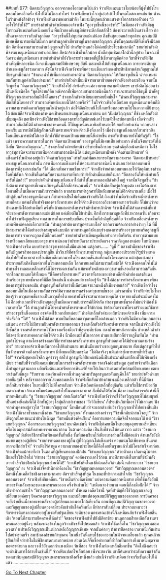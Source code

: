 ##บทที่ 977: ติดตามวิญญาณ
ออกจากหอโอสถเทพไปแล้ว จ้าวเฟิงและแมวขโมยน้อยก็มุ่งไปยังโรงหลอมโลหะอีกครั้ง
ยังไปได้ไม่ไกลเท่าไหร่ จ้าวเฟิงก็พบว่าโจวซู่เอ๋อร์เข้าไปในหอโอสถเทพเช่นกัน ส่วนในร้านหนังสือข้างๆ จ้าวเฟิงเห็นเงาของตาเฒ่าอิง
ในยามนี้ทุกคนล้วนแสวงหาโอกาสของตัวเอง
“มีอะไรให้รับใช้?”
ชายร่างกำยำตัวดำเมี่ยมมองจ้าวเฟิง
“ดูอาวุธชิ้นนี้ของข้าที!”
ในมือของจ้าวเฟิงมีธนูโบราณเงินหม่นคันหนึ่งลอยขึ้น พื้นผิวของคันธนูมีอักขระลึกลับสลักไว้ ส่องประกายสีเงินสว่างไสว ก่อเป็นลวดลายราวกับตัวลูกอ๊อด
“อาวุธชิ้นนี้ไม่บุบสลายแม้แต่น้อย ถึงขั้นสุดยอดแล้วทุกด้าน คุณสมบัติพิเศษที่สามารถเพิ่มได้มีมาก แต่ท่านลูกค้าเชี่ยวชาญในขอบเขตวิญญาณ ดังนั้นคุณสมบัติที่เพิ่มจึงมีน้อยนัก อีกทั้งความสามารถด้านวิญญาณทั่วไป สำหรับท่านแล้วไม่ค่อยมีประโยชน์มากนัก”
ชายกำยำตัวดำพิจารณาธนูเหนือนภาอย่างละเอียด
สีหน้าจ้าวเฟิงอึ้งเล็กน้อย นับถือหุ่นเชิดกลไกตัวนี้อยู่บ้าง
ในขณะที่วิเคราะห์ธนูเหนือนภา ชายกำยำตัวดำก็ยังวิเคราะห์ขอบเขตที่ผู้ใช้เชี่ยวชาญอีกด้วย
วิชาที่จ้าวเฟิงฝึกบำเพ็ญมีหลายชนิด
ถึงจะเพิ่มคุณสมบัติพิเศษวายุ อัสนี และเพลิงให้กับธนูเหนือนภา การยกระดับทุกส่วนของธนูก็ธรรมดามาก
ดังนั้นจ้าวเฟิงจึงหวังจะเพิ่มความแข็งแกร่งของประสิทธิภาพด้านวิญญาณให้กับธนูเหนือนภา
“ข้าแนะนำให้เพิ่มความสามารถด้าน ‘ติดตามวิญญาณ’ ให้กับอาวุธชิ้นนี้ น่าจะเหมาะสมกับท่านลูกค้าเป็นอย่างมาก!”
ชายกำยำตัวดำเมี่ยมพิจารณาตาซ้ายของจ้าวเฟิงอย่างละเอียด จากนั้นจึงพูดขึ้น
“ติดตามวิญญาณ?”
จ้าวเฟิงอึ้งไป ลำพังเพียงแค่ความหมายตามตัวอักษร เขายังคิดไม่ออกว่าเป็นพลังชนิดใด
“พูดให้ง่ายก็คือ หลังจากที่เพิ่มความสามารถชนิดนี้แล้ว ท่านจะสามารถใช้ธนูนี้ ฆ่าศัตรูที่วิญญาณสามารถสัมผัสได้โดยตรง”
ช่างเหล็กตัวดำเมี่ยมเผยรอยยิ้มมั่นใจ
“ฆ่าคนที่วิญญาณสามารถสัมผัสได้โดยตรง? สามารถเพิ่มพลังแบบนี้ได้ด้วยหรือ?”
ในใจจ้าวเฟิงอึ้งเล็กน้อย
ธนูเหนือนภาเดิมก็มีความสามารถติดตามวิญญาณในตัวอยู่แล้ว ต่อให้อีกฝ่ายหนีไปไกลหรือหลอมรวมไปในอากาศก็ยิงทะลุได้
ข้อแม้คือจ้าวเฟิงต้องกำหนดเป้าหมายผ่านธนูเหนือนภาก่อน
แต่ ‘สัมผัสวิญญาณ’ ที่ช่างเหล็กตัวดำเมี่ยมพูดถึง ขอเพียงจ้าวเฟิงใช้สายเลือดดวงตาทิ้งสัญลักษณ์เอาไว้บนตัวใครสักคนหนึ่ง
เมื่อจ้าวเฟิงสามารถสัมผัสได้ถึงตำแหน่งของคนคนนี้ ก็ใช้ธนูเหนือนภายิงเป้าหมายได้
ยกตัวอย่างเช่น หากบนร่างของเซียนมารทมิฬมีสัญลักษณ์ที่เนตรเทพเจ้าของจ้าวเฟิงทิ้งเอาไว้ เมื่อง้างธนูเหนือนภาก็สามารถยิงโดนเซียนมารทมิฬได้เลย
อีกทั้งวิธีกำหนดเป้าหมายแบบนี้ยิ่งง่ายขึ้น กระทั่งเป้าหมายยังไม่ทันรู้ตัว
“ใช่แล้ว เพราะความสามารถในการ ‘ติดตามเป้าหมาย’ ของธนูคันนี้พิเศษเป็นอย่างมาก ดังนั้นจึงยกระดับได้ถึงขั้น ‘ติดตามวิญญาณ’...”
ช่างเหล็กตัวดำพยักหน้า อธิบายขึ้นอีกรอบ
จุดสำคัญคือเน้นหนักว่า ไม่ใช่อาวุธทุกชนิดจะสามารถเพิ่มความสามารถชนิดนี้ได้ แต่ธนูเหนือนภามีพลัง ‘ติดตามเป้าหมาย’ ที่แข็งแกร่งในตัวเองอยู่แล้ว
‘ติดตามวิญญาณ’ เท่ากับแค่พัฒนายกระดับความสามารถ ‘ติดตามเป้าหมาย’ ของธนูเหนือนภาเท่านั้น
การเพิ่มความแข็งแกร่งให้ความสามารถชนิดนี้ แน่นอนว่าค่าตอบแทนที่ต้องการก็สูงมากเช่นกัน
“ได้ เลือกเพิ่มความแข็งแกร่ง!”
จ้าวเฟิงจ่ายค่าตอบแทนและให้วัตถุดิบบางส่วนโดยไม่ลังเล
จ้าวเฟิงตื่นเต้นกับความสามารถที่ชายกำยำตัวดำเมี่ยมเอ่ยถึงมาก
“อีกสองวันให้หลังท่านก็มารับได้แล้ว!”
ชายกำยำตัวดำนำธนูเหนือนภาใส่เข้าไปในเตาหลอมสีดำอันใหญ่ จากนั้นจึงพูดขึ้น
“ข้ายังต้องการทำลูกศรที่เหมาะกับธนูคันนี้อีกสักจำนวนหนึ่ง”
จ้าวเฟิงคิดสักครู่แล้วพูดต่อ
เขาไม่ต้องการโอกาสอื่นในเมืองความลับสวรรค์แล้ว
หากสามารถทำลูกศรที่มีพลังมหาศาลได้อีกจำนวนหนึ่ง
เมื่อใช้เข้าคู่กับพลังของธนูเหนือนภา ก็สามารถเป็นไพ่เด็ดของจ้าวเฟิงได้
ถึงแม้ว่าในมือจ้าวเฟิงจะมีศรสังหารเทพก็ตาม
แต่พลังที่แท้จริงของศรสังหารเทพ ต่อให้จ้าวเฟิงทะลวงถึงขอบเขตเทวาเร้นลับ ก็ไม่แน่ว่าจะสำแดงพลังได้อย่างเต็มที่
ครั้งที่แล้วแผลงศรสังหารเจ้าลัทธิมารเก้านิรย จ้าวเฟิงไม่ได้สำแดงพลังที่แท้จริงของศรสังหารเทพเลยแม้แต่น้อย แค่เพียงฝืนใช้เท่านั้น
อีกทั้งการผลาญพลังที่น่าหวาดหวั่น เกือบจะทำให้จ้าวเฟิงสูญเสียความสามารถในการขยับเขยื้อน
ประเด็นที่สำคัญที่สุดก็คือ จ้าวเฟิงเหลือศรสังหารเทพเพียงแค่ดอกเดียวเท่านั้น
“ท่านลูกค้าต้องการลูกศรแบบใด? บอกความต้องการอย่างง่ายๆ ได้ ที่นี่ข้าสามารถทำได้อย่างอย่างสมบูรณ์แบบนัก หากท่านลูกค้ามีแบบร่างของการสร้างอาวุธเทพหรือลูกธนูที่ต้องการทำ ราคาจะถูกลงได้อีกหน่อย!”
ชายกำยำตัวดำเมี่ยมพูดขึ้นอย่างกระตือรือร้น
ทำอาวุธตามแบบร่างหรือลอกเลียนแบบอาวุธเทพ แน่นอนว่าประหยัดเวลาประหยัดแรง ราคาจึงถูกลงหน่อย
ใบหน้าของจ้าวเฟิงเคร่งขรึม แบบร่างทำอาวุธเขาย่อมไม่มีแน่นอน แต่ลูกศร......
“ดูนี่!”
กลางฝ่ามือของจ้าวเฟิงพลันมีลูกศรสีทองแดงปรากฏขึ้น
ชั่ววินาทีที่ศรสังหารเทพปรากฏ กลุ่มแสงทองประกายไร้รูปร่างสาดส่องไปทั่วทั้งอากาศ เครื่องมือเหล็กมากมายในโรงหลอมสั่นสะเทือนดังโครมคราม
แต่กลุ่มแสงทองประกายกลับเกิดขึ้นแค่ภายในโรงหลอมเหล็ก โลกภายนอกไม่สามารถสัมผัสได้
จ้าวเฟิงอดตกใจไม่ได้ ท่าทางโรงหลอมเหล็กแห่งนี้ก็ไม่ธรรมดาเช่นกัน แม้กระทั่งพลังของอาวุธเทพชั้นรองก็สามารถสกัดกั้นจากโลกภายนอกได้ทั้งหมด
“นี่คือศรสังหารเทพ!”
ดวงตาทั้งสองของช่างเหล็กตัวดำส่องแสงสีแดง สำหรับอาวุธเทพชั้นรองที่มีชื่อเสียงเช่นนี้ แน่นอนว่าเขาต้องรู้จัก
“ข้าไม่ต้องการทำศรสังหารเทพ เพียงต้องการรูปร่างของมัน ทำลูกธนูที่พลังต่ำกว่านี้เล็กน้อยจำนวนหนึ่งก็เพียงพอแล้ว!”
จ้าวเฟิงเชื่อว่าโรงหลอมเหล็กในเมืองความลับสวรรค์มีความสามารถสร้างอาวุธเทพชั้นรอง
แต่ราคานั้น จ้าวเฟิงจ่ายไม่ไหว
ต้องรู้ว่า อาวุธเทพชั้นรองเป็นอาวุธที่ครึ่งเทพเท่านั้นจึงจะสามารถควบคุมได้ ราคาของมันประเมินค่าไม่ได้
อีกอย่างเวลาที่จ้าวเฟิงหยุดอยู่ในเมืองความลับสวรรค์ก็มีจำกัด ทำอาวุธเทพชั้นรองไม่แน่ว่าต้องใช้เวลาเท่าใด
“ได้ ท่านลูกค้าได้โปรดนำศรสังหารเทพมาให้ข้าก่อน ข้าต้องวิเคราะห์โครงสร้างและวิธีการสร้างอาวุธชิ้นนี้ออกมา อาจต้องใช้เวลาสักหน่อย!”
ช่างตีเหล็กตัวดำมองสีหน้าของจ้าวเฟิง เพิ่มความจริงจังอีก
“ได้!”
จ้าวเฟิงไม่ลังเล
หากเป็นที่หลอมอาวุธเทพที่โลกด้านนอก จ้าวเฟิงไม่มีทางยินยอมอย่างแน่นอน กระทั่งไม่มีทางหยิบศรสังหารเทพออกมา
ช่างเหล็กตัวดำรับศรสังหารเทพ จากนั้นนำจ้าวเฟิงไปยังชั้นสิบ วางศรสังหารเทพไว้ในรางเครื่องมือเว้าที่สุดจะซับซ้อน
สองชั่วยามหลังจากนั้น
ช่างเหล็กตัวดำก็นำศรสังหารเทพออกมาคืนให้จ้าวเฟิง นิ้วมือแตะไปในอากาศ ม่านแสงสีขาวก็ปรากฏขึ้นทันใด
“ท่านลูกค้าโปรดดู ตามโครงสร้างและวิธีการทำของศรสังหารเทพ ลูกธนูที่ทำออกมาได้มีประมาณตามข้างล่าง”
สายตาของจ้าวเฟิงพลันกวาดไปยังม่านแสง
บนนั้นมีแบบร่างของลูกธนูมากมาย ตั้งแต่ลูกธนูทั่วไปขั้นจักรพรรดิจนถึงศรสังหารเทพ มีทั้งหมดยี่สิบหกชนิด
“ไม่ผิดจริงๆ แม้แต่ศรสังหารเทพก็ทำขึ้นมาได้!”
จ้าวเฟิงสูดหายใจลึก ดูคร่าวๆ ต่อไป
ลูกธนูทั้งยี่สิบหกชนิดนี้เป็นประเภทสิ้นเปลืองที่ใช้เพียงครั้งเดียว รวมกับที่จ้าวเฟิงมอบแม่แบบในการสร้างศรสังหารเทพ ราคาจึงค่อนข้างถูก
สุดท้ายจ้าวเฟิงเลือกสั่งทำลูกธนูสามดอก ผลึกเริ่มต้นและทรัพยากรหินแร่ที่จ่ายไปเกินกว่ามรดกทรัพย์สมบัติของขอบเขตเทวาเร้นลับชั้นสูง
“รับทราบ สองวันหลังจากนี้ท่านลูกค้ามารับลูกธนูและคันธนูคืนได้”
ชายกำยำตัวดำเผยรอยยิ้มสุขใจ
หลังจากออกจากโรงหลอมเหล็ก จ้าวเฟิงก็กลับมาข้างกำแพงเมืองเหล็กกล้า ที่นี่มีห้องเหล็กสิบกว่าห้อง ในยามนี้ยังไม่มีใครกลับมา
จ้าวเฟิงเลือกห้องเหล็กที่อยู่ชิดริม แล้วเริ่มใช้การป้องกันเขตหวงห้าม
เจ้าแมวขโมยน้อยมุดเข้าไปในมนตราอากาศ สิ่งที่มันได้รับในเมืองความลับสวรรค์แห่งนี้ก็มากเหมือนกัน
“ดู ‘วิชาแยกวิญญาณ’ ก่อนก็แล้วกัน”
จ้าวเฟิงยังหวังว่าจะใช้วิชาวิญญาณที่ไม่สมบูรณ์เป็นอย่างยิ่งเล่มนี้ได้
อีกทั้งผู้อาวุโสลุ่มลึกสง่างามของ ‘วังวิถีเซียน’ ก็ประเมินวิชานี้เอาไว้ไม่เลวเลย
ฟังจากคำพูดของผู้อาวุโส ‘วิชาแยกวิญญาณ’ นี้เหมือนกับว่าจะแตกต่างกับวิชาวิญญาณทั่วไปอย่างสิ้นเชิง
จ้าวเฟิงใช้เวลาชั่วขณะหนึ่งอ่าน ‘วิชาแยกวิญญาณ’ ทั้งหมดอย่างคร่าวๆ
“วิชานี้กลับน่าสนใจอยู่!”
จ้าวเฟิงถูกเนื้อหาแนะนำข้างในดึงดูด
‘วิชาหมื่นห้วงคิดเซียน’ คือการแยกความคิดจิตใจออกมาใช้
แต่ ‘วิชาแยกวิญญาณ’ คือการลองแยกวิญญาณ!
แนวคิดเช่นนี้ จ้าวเฟิงไม่เคยเห็นในหอสมุดอุทยานครึ่งเซียนหรือในคฤหาสน์ลับเทพบรรพกาลมาก่อน
ในด้านความคิด เป็นสิ่งที่ชวนให้คนตาวาว
แต่ว่า ‘วิชาแยกวิญญาณ’ มีเพียงวิธีการฝึกเพียงแค่ขั้นที่หนึ่ง ขั้นที่สองเขียนไว้เพียงบางส่วนก็ไม่มีต่อแล้ว
ด้านหลังยังมีหมายเหตุของผู้เขียน ‘จากการทดลองของผู้อื่น ผู้ที่วิญญาณไม่แข็งแกร่ง ควบแน่นไม่เพียงพอ ขั้นแรกยากจะฝึกสำเร็จ!’
จ้าวเฟิงไร้คำพูด ความหมายของประโยคนี้ก็คือโดยพื้นฐานแล้วไม่มีใครสำเร็จมาก่อน
จ้าวเฟิงคิดแม้กระทั่งว่า ในตอนที่ผู้เขียนทดลองฝึกฝน ‘วิชาแยกวิญญาณ’ ด้วยตัวเอง เกิดเหตุไม่คาดฝันอะไรใช่หรือไม่
‘ท่าทาง ‘วิชาแยกวิญญาณ’ คงต้องวางเอาไว้ก่อน บางทีภายหลังในยามที่ข้ามีพลังอาจสำเร็จวิชาฝึกฝนวิญญาณส่วนนี้ได้!’
จ้าวเฟิงยังคิดในแง่ดีต่อเคล็ดวิชาเล่มนี้
หลังจากวาง ‘วิชาแยกวิญญาณ’ ลง จ้าวเฟิงนำจิตสำนึกดำดิ่งลงใน ‘วิชาวิญญาณหลอมดวงตา’
‘วิชาวิญญาณหลอมดวงตา’ คือหนึ่งในเคล็ดวิชาชิงดวงตามากมาย อัตราสำเร็จสูงที่สุด
ในขณะที่ทำความเข้าใจกับ ‘วิชาวิญญาณหลอมดวงตา’ จ้าวเฟิงยังขับเคลื่อน ‘วิชาหมื่นห้วงคิดเซียน’ แบ่งความคิดออกหนึ่งสาย เพื่อใช้พลังอัสนีเทวะขจัดพลังมรณะของเนตรมรณะออก
ครึ่งวันผ่านไป
“เหมือนจะง่ายมาก ตอนนี้ก็ลงมือฝึกได้!”
จ้าวเฟิงทำความเข้าใจ ‘วิชาวิญญาณหลอมดวงตา’ ทั้งหมด
เคล็ดวิชานี้ จุดที่สำคัญคือใช้วิญญาณของผู้เปลี่ยนเองค่อยๆ ยึดครองดวงตาวิญญาณ และเปลี่ยนแปลงคุณสมบัติวิญญาณของดวงตา
การยึดครองจะยิ่งง่ายขึ้นเมื่อขอบเขตพลังของผู้เปลี่ยนและเนตรใกล้เคียงกัน
ตอนที่คุณสมบัติวิญญาณของดวงตาและวิญญาณของผู้เปลี่ยนดวงตามีระดับเข้ากันได้ครึ่งหนึ่ง ก็ทำการสับเปลี่ยน
ประจวบเหมาะว่าจักรพรรดิแห่งความตายอยู่ในระดับปฐมเซียน ระดับของเนตรมรณะข้างนี้จึงเหมือนกับจ้าวเฟิงโดยสิ้นเชิง
‘ตอนนี้ก็สามารถยึดครองได้แล้ว!’
จิตของจ้าวเฟิงเข้าไปยังมิติตาซ้าย
บนลูกกลมสีทองลึกลับ เนตรมรณะลอยอยู่นิ่งๆ พลังมรณะข้างในถูกจ้าวเฟิงขจัดไปหมดแล้ว
จ้าวเฟิงใช้เคล็ดใน ‘วิชาวิญญาณหลอมดวงตา’ แปรพลังวิญญาณเป็นเปลวเพลิงวิญญาณพิเศษ จากนั้นค่อยๆ ทำการยึดครอง
เวลาหนึ่งวันผ่านไปอย่างรวดเร็ว
สมาชิกองค์ชายเก้าทุกคน ในหนึ่งวันนี้แทบใช้ของสะสมในตัวจนเกลี้ยงแล้ว
ทุกคนล้วนรู้สึกเสียใจว่าทำไมไม่พิชิตมรดกมามากหน่อย
ส่วนเฉินจีจื่อซื้อค่ายกลที่ล้ำลึกเป็นอย่างยิ่งมาหนึ่งชุดจากหอตราค่ายกล และวางไว้ยังนอกกำแพงเมือง
วันที่สอง จ้าวเฟิงในห้องเหล็กลืมตาขึ้น
“คิดไม่ถึงเลยว่าจะดำเนินการได้ราบรื่นเช่นนี้!”
จ้าวเฟิงแปลกใจเล็กน้อย
เพิ่งจะสองวัน เขาก็ค้นพบว่าระดับความเข้ากันของเขากับคุณสมบัติวิญญาณเนตรมรณะมาถึงครึ่งหนึ่งแล้ว
เช่นนี้จ้าวเฟิงเหมือนว่าจะเริ่มขั้นต่อไปได้แล้ว
………………………………………


[Go To Next Chapter]( ./215.md)